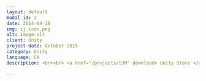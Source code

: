```yaml
---
layout: default
modal-id: 2
date: 2014-04-18
img: ij_icon.png
alt: image-alt
client: Unity
project-date: October 2015
category: Unity 
language: C# 
description: <br><br> <a href="/projects/SJM" download> Unity Store </a>

---
```

